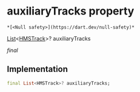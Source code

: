 


# auxiliaryTracks property




    *[<Null safety>](https://dart.dev/null-safety)*


[List](https://api.flutter.dev/flutter/dart-core/List-class.html)&lt;[HMSTrack](../../model_hms_track/HMSTrack-class.md)>? auxiliaryTracks
  
_final_






## Implementation

```dart
final List<HMSTrack>? auxiliaryTracks;


```







